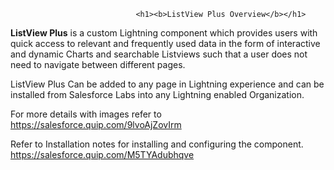 
                                <h1><b>ListView Plus Overview</b></h1>

<b>ListView Plus</b> is a custom Lightning component which provides users with quick access to relevant and frequently used 
data in the form of interactive and dynamic Charts and searchable Listviews such that a user does not need to navigate between
different pages.

ListView Plus Can be added to any page in Lightning experience and can be installed from Salesforce Labs into any Lightning enabled Organization. 

For more details with images refer to https://salesforce.quip.com/9lvoAjZovIrm

Refer to Installation notes for installing and configuring the component. 
https://salesforce.quip.com/M5TYAdubhqve 

